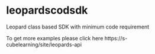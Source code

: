 # leopardscodsdk
Leopard class based SDK with minimum code requirement 

To get more examples please click here https://s-cubelearning/site/leopards-api
